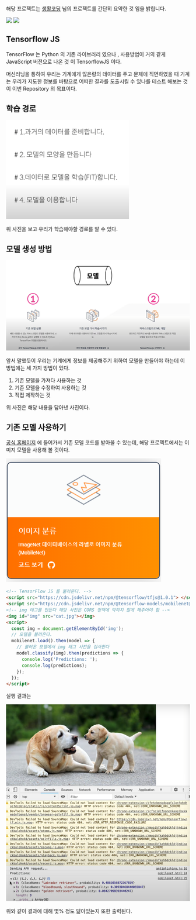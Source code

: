 해당 프로젝트는 <a href="https://www.youtube.com/user/egoing2">생활코딩</a> 님의 프로젝트를 간단히 요약한 것 임을 밝힙니다.

<img src="https://yt3.ggpht.com/ytc/AAUvwnixTZaU4vgEH-Zb3w4ZSTu9rrBCa7TM1puxT5PT=s48-c-k-c0xffffffff-no-rj-mo"/>

<img src="https://4.bp.blogspot.com/-Bhfh9UvwHfo/XhKWTevnkxI/AAAAAAAACPg/YvEcxJ19pIQJJloauu5pWZk6C5_twiUpQCLcBGAsYHQ/s1600/tensorflowjs.png"/>

## Tensorflow JS

TensorFlow 는 Python 의 기존 라이브러리 였으나 , 사용방법이 거의 같게 JavaScript 버전으로 나온 것 이 TensorflowJS 이다.

머신러닝을 통하여 우리는 기계에게 많은량의 데이터를 주고 문제에 직면하였을 때 기계는 우리가 지도한 정보를 바탕으로 어떠한 결과를
도출시킬 수 있나를 테스트 해보는 것이 이번 Repository 의 목표이다.

## 학습 경로

<img src="./Machine_Rule.png" />

위 사진을 보고 우리가 학습해야할 경로를 알 수 있다.

## 모델 생성 방법

<img src="./Machine_Model.png" />

앞서 말했듯이 우리는 기계에게 정보를 제공해주기 위하여 모델을 만들어야 하는데 이 방법에는 세 가지 방법이 있다.

1. 기존 모델을 가져다 사용하는 것
2. 기존 모델을 수정하여 사용하는 것
3. 직접 제작하는 것

위 사진은 해당 내용을 담아낸 사진이다.

## 기존 모델 사용하기

<a href="https://www.tensorflow.org/js">공식 홈페이지</a> 에 들어가서 기존 모델 코드를 받아올 수 있는데,
해당 프로젝트에서는 이미지 모델을 사용해 볼 것이다.

<img src="./Machine_SelImg.png" />

```html
<!-- TensorFlow JS 를 불러온다. -->
<script src="https://cdn.jsdelivr.net/npm/@tensorflow/tfjs@1.0.1"> </script>
<script src="https://cdn.jsdelivr.net/npm/@tensorflow-models/mobilenet@1.0.0"> </script>
<!-- img 태그를 만든다 해당 사진은 CORS 정책에 막히지 않게 해주어야 함 -->
<img id="img" src="cat.jpg"></img>
<script>
  const img = document.getElementById('img');
  // 모델을 불러온다.
  mobilenet.load().then(model => {
    // 불러온 모델에서 img 태그 사진을 검사한다
    model.classify(img).then(predictions => {
      console.log('Predictions: ');
      console.log(predictions);
    });
  });
</script>
```

실행 결과는

<img src="./Machine_Result.png" />

위와 같이 결과에 대해 몇% 정도 닮아있는지 또한 출력된다.
